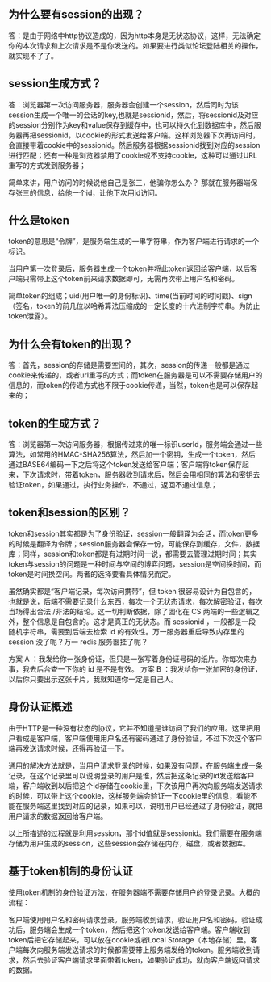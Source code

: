 ## 为什么要有session的出现？

答：是由于网络中http协议造成的，因为http本身是无状态协议，这样，无法确定你的本次请求和上次请求是不是你发送的。如果要进行类似论坛登陆相关的操作，就实现不了了。

## session生成方式？

答：浏览器第一次访问服务器，服务器会创建一个session，然后同时为该session生成一个唯一的会话的key,也就是sessionid，然后，将sessionid及对应的session分别作为key和value保存到缓存中，也可以持久化到数据库中，然后服务器再把sessionid，以cookie的形式发送给客户端。这样浏览器下次再访问时，会直接带着cookie中的sessionid。然后服务器根据sessionid找到对应的session进行匹配；还有一种是浏览器禁用了cookie或不支持cookie，这种可以通过URL重写的方式发到服务器；

简单来讲，用户访问的时候说他自己是张三，他骗你怎么办？ 那就在服务器端保存张三的信息，给他一个id，让他下次用id访问。

## 什么是token

token的意思是“令牌”，是服务端生成的一串字符串，作为客户端进行请求的一个标识。

当用户第一次登录后，服务器生成一个token并将此token返回给客户端，以后客户端只需带上这个token前来请求数据即可，无需再次带上用户名和密码。

简单token的组成；uid(用户唯一的身份标识)、time(当前时间的时间戳)、sign（签名，token的前几位以哈希算法压缩成的一定长度的十六进制字符串。为防止token泄露）。

## 为什么会有token的出现？

答：首先，session的存储是需要空间的，其次，session的传递一般都是通过cookie来传递的，或者url重写的方式；而token在服务器是可以不需要存储用户的信息的，而token的传递方式也不限于cookie传递，当然，token也是可以保存起来的；

## token的生成方式？

答：浏览器第一次访问服务器，根据传过来的唯一标识userId，服务端会通过一些算法，如常用的HMAC-SHA256算法，然后加一个密钥，生成一个token，然后通过BASE64编码一下之后将这个token发送给客户端；客户端将token保存起来，下次请求时，带着token，服务器收到请求后，然后会用相同的算法和密钥去验证token，如果通过，执行业务操作，不通过，返回不通过信息；

## token和session的区别？

token和session其实都是为了身份验证，session一般翻译为会话，而token更多的时候是翻译为令牌；session服务器会保存一份，可能保存到缓存，文件，数据库；同样，session和token都是有过期时间一说，都需要去管理过期时间；其实token与session的问题是一种时间与空间的博弈问题，session是空间换时间，而token是时间换空间。两者的选择要看具体情况而定。

虽然确实都是“客户端记录，每次访问携带”，但 token 很容易设计为自包含的，也就是说，后端不需要记录什么东西，每次一个无状态请求，每次解密验证，每次当场得出合法 /非法的结论。这一切判断依据，除了固化在 CS 两端的一些逻辑之外，整个信息是自包含的。这才是真正的无状态。而 sessionid ，一般都是一段随机字符串，需要到后端去检索 id 的有效性。万一服务器重启导致内存里的 session 没了呢？万一 redis 服务器挂了呢？ 

方案 A ：我发给你一张身份证，但只是一张写着身份证号码的纸片。你每次来办事，我去后台查一下你的 id 是不是有效。 
方案 B ：我发给你一张加密的身份证，以后你只要出示这张卡片，我就知道你一定是自己人。 

## 身份认证概述

由于HTTP是一种没有状态的协议，它并不知道是谁访问了我们的应用。这里把用户看成是客户端，客户端使用用户名还有密码通过了身份验证，不过下次这个客户端再发送请求时候，还得再验证一下。

通用的解决方法就是，当用户请求登录的时候，如果没有问题，在服务端生成一条记录，在这个记录里可以说明登录的用户是谁，然后把这条记录的id发送给客户端，客户端收到以后把这个id存储在cookie里，下次该用户再次向服务端发送请求的时候，可以带上这个cookie，这样服务端会验证一下cookie里的信息，看能不能在服务端这里找到对应的记录，如果可以，说明用户已经通过了身份验证，就把用户请求的数据返回给客户端。

以上所描述的过程就是利用session，那个id值就是sessionid。我们需要在服务端存储为用户生成的session，这些session会存储在内存，磁盘，或者数据库。

## 基于token机制的身份认证

使用token机制的身份验证方法，在服务器端不需要存储用户的登录记录。大概的流程：

客户端使用用户名和密码请求登录。服务端收到请求，验证用户名和密码。验证成功后，服务端会生成一个token，然后把这个token发送给客户端。客户端收到token后把它存储起来，可以放在cookie或者Local Storage（本地存储）里。客户端每次向服务端发送请求的时候都需要带上服务端发给的token。服务端收到请求，然后去验证客户端请求里面带着token，如果验证成功，就向客户端返回请求的数据。